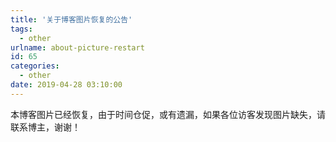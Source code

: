 ```yaml
---
title: '关于博客图片恢复的公告'
tags:
  - other
urlname: about-picture-restart
id: 65
categories:
  - other
date: 2019-04-28 03:10:00
---
```


本博客图片已经恢复，由于时间仓促，或有遗漏，如果各位访客发现图片缺失，请联系博主，谢谢！